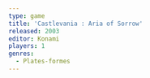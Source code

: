 ```yaml
---
type: game
title: 'Castlevania : Aria of Sorrow'
released: 2003
editor: Konami
players: 1
genres:
  - Plates-formes
---
```


